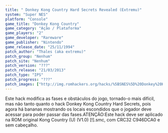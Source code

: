 ```yaml
---
title: " Donkey Kong Country Hard Secrets Revealed (Extremu)"
system: "Super NES"
platform: "Console"
game_title: "Donkey Kong Country"
game_category: "Ação / Plataforma"
game_players: "2"
game_developer: "Rareware"
game_publisher: "Nintendo"
game_release_date: "25/11/1994"
patch_author: "Thales (aka extremu)"
patch_group: "Nenhum"
patch_site: "Nenhum"
patch_version: "???"
patch_release: "21/03/2013"
patch_type: "IPS"
patch_progress: "???"
patch_images: ["http://img.romhackers.org/hacks/%5BSNES%5D%20Donkey%20Kong%20Country%20Hard%20Secrets%20Revealed%20-%201.png","http://img.romhackers.org/hacks/%5BSNES%5D%20Donkey%20Kong%20Country%20Hard%20Secrets%20Revealed%20-%202.png","http://img.romhackers.org/hacks/%5BSNES%5D%20Donkey%20Kong%20Country%20Hard%20Secrets%20Revealed%20-%203.png"]
---
```

Este hack modifica as fases e obstáculos do jogo, tornado-o mais difícil, mas não tanto quanto o hack Donkey Kong Country Hard Secrets, pois agora há bananas mostrando os locais escondidos que o jogador deve acessar para poder passar das fases.ATENÇÃO:Este hack deve ser aplicado na ROM original Kong Country (U) (V1.0) [!].smc, com CRC32 C946DCA0 e sem cabeçalho.